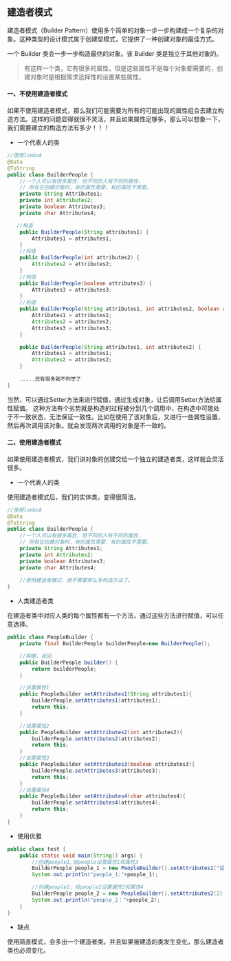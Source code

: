 ##  建造者模式

建造者模式（Builder Pattern）使用多个简单的对象一步一步构建成一个复杂的对象。这种类型的设计模式属于创建型模式，它提供了一种创建对象的最佳方式。

一个 Builder 类会一步一步构造最终的对象。该 Builder 类是独立于其他对象的。

> 有这样一个类，它有很多的属性，但是这些属性不是每个对象都需要的，创建对象时是根据需求选择性的设置某些属性。

#### 一、不使用建造者模式

如果不使用建造者模式，那么我们可能需要为所有的可能出现的属性组合去建立构造方法。这样的问题显得就很不灵活，并且如果属性足够多，那么可以想象一下，我们需要建立的构造方法有多少！！！

* 一个代表人的类

```java
//使用lombok
@Data  
@ToString
public class BuilderPeople {
    //一个人可以有很多属性，但不同的人有不同的属性，
    // 所有在创建对象时，有的属性需要，有的属性不需要。
    private String Attributes1;
    private int Attributes2;
    private boolean Attributes3;
    private char Attributes4;

   //构造
    public BuilderPeople(String attributes1) {
        Attributes1 = attributes1;
    }
    //构造
    public BuilderPeople(int attributes2) {
        Attributes2 = attributes2;
    }
    //构造
    public BuilderPeople(boolean attributes3) {
        Attributes3 = attributes3;
    }
    //构造
    public BuilderPeople(String attributes1, int attributes2, boolean attributes3) {
        Attributes1 = attributes1;
        Attributes2 = attributes2;
        Attributes3 = attributes3;
    }

    public BuilderPeople(String attributes1, int attributes2) {
        Attributes1 = attributes1;
        Attributes2 = attributes2;
    }
    
    .....还有很多就不列举了
}
```

当然，可以通过Setter方法来进行赋值，通过生成对象，让后调用Setter方法给属性赋值。  这种方法有个劣势就是构造的过程被分到几个调用中，在构造中可能处于不一致状态，无法保证一致性。比如在使用了该对象后，又进行一些属性设置，然后再次调用该对象。就会发现两次调用的对象是不一致的。

####  二、使用建造者模式

如果使用建造者模式，我们讲对象的创建交给一个独立的建造者类，这样就会灵活很多。

* 一个代表人的类

使用建造者模式后，我们的实体类，变得很简洁。

```java
//使用lombok
@Data  
@ToString
public class BuilderPeople {
    //一个人可以有很多属性，但不同的人有不同的属性，
    // 所有在创建对象时，有的属性需要，有的属性不需要。
    private String Attributes1;
    private int Attributes2;
    private boolean Attributes3;
    private char Attributes4;
    
    //使用建造者模式，就不需要那么多构造方法了。
}
```

* 人类建造者类

在建造者类中对应人类的每个属性都有一个方法，通过这些方法进行赋值，可以任意选择。

```java
public class PeopleBuilder {
    private final BuilderPeople builderPeople=new BuilderPeople();

    //构建，返回
    public BuilderPeople builder() {
        return builderPeople;
    }

    //设置属性1
    public PeopleBuilder setAttributes1(String attributes1){
        builderPeople.setAttributes1(attributes1);
        return this;
    }

    //设置属性2
    public PeopleBuilder setAttributes2(int attributes2){
        builderPeople.setAttributes2(attributes2);
        return this;
    }
    //设置属性3
    public PeopleBuilder setAttributes3(boolean attributes3){
        builderPeople.setAttributes3(attributes3);
        return this;
    }
    //设置属性4
    public PeopleBuilder setAttributes4(char attributes4){
        builderPeople.setAttributes4(attributes4);
        return this;
    }
}
```

* 使用优雅

```java
public class test {
    public static void main(String[] args) {
        //创建people1,给people设置属性1和属性3
        BuilderPeople people_1 = new PeopleBuilder().setAttributes1("设置属性1").setAttributes3(true).builder();
        System.out.println("people_1:"+people_1);

        //创建people2，给people2设置属性2和属性4
        BuilderPeople people_2 = new PeopleBuilder().setAttributes2(2).setAttributes4('F').builder();
        System.out.println("people_2："+people_2);
    }
}
```

* 缺点

使用简直模式，会多出一个建造者类。并且如果被建造的类发生变化，那么建造者类也必须变化。



